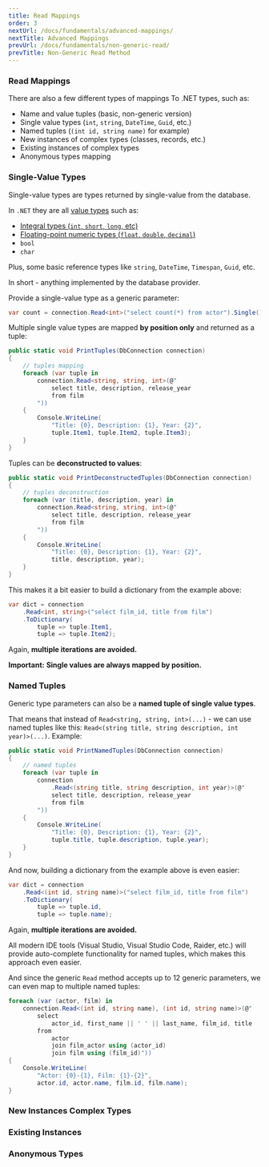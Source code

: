 ```yaml
---
title: Read Mappings
order: 3
nextUrl: /docs/fundamentals/advanced-mappings/
nextTitle: Advanced Mappings
prevUrl: /docs/fundamentals/non-generic-read/
prevTitle: Non-Generic Read Method
---
```


### Read Mappings

There are also a few different types of mappings To .NET types, such as:

- Name and value tuples (basic, non-generic version)
- Single value types (`int`, `string`, `DateTime`, `Guid`, etc.)
- Named tuples (`(int id, string name)` for example)
- New instances of complex types (classes, records, etc.)
- Existing instances of complex types 
- Anonymous types mapping


### Single-Value Types

Single-value types are types returned by single-value from the database. 

In `.NET` they are all [value types](https://learn.microsoft.com/en-us/dotnet/csharp/language-reference/builtin-types/value-types) such as:
- [Integral types (`int`, `short`, `long`, etc)](https://learn.microsoft.com/en-us/dotnet/csharp/language-reference/builtin-types/integral-numeric-types)
- [Floating-point numeric types (`float`, `double`, `decimal`)](https://learn.microsoft.com/en-us/dotnet/csharp/language-reference/builtin-types/floating-point-numeric-types)
- `bool`
- `char`

Plus, some basic reference types like `string`, `DateTime`, `Timespan`, `Guid`, etc.

In short - anything implemented by the database provider.

Provide a single-value type as a generic parameter:

```csharp
var count = connection.Read<int>("select count(*) from actor").Single();
```

Multiple single value types are mapped **by position only** and returned as a tuple:

```csharp
public static void PrintTuples(DbConnection connection)
{
    // tuples mapping
    foreach (var tuple in 
        connection.Read<string, string, int>(@"
            select title, description, release_year 
            from film
        "))
    {
        Console.WriteLine(
            "Title: {0}, Description: {1}, Year: {2}", 
            tuple.Item1, tuple.Item2, tuple.Item3);
    }
}
```

Tuples can be **deconstructed to values**:

```csharp
public static void PrintDeconstructedTuples(DbConnection connection)
{
    // tuples deconstruction
    foreach (var (title, description, year) in 
        connection.Read<string, string, int>(@"
            select title, description, release_year 
            from film
        "))
    {
        Console.WriteLine(
            "Title: {0}, Description: {1}, Year: {2}", 
            title, description, year);
    }
}
```

This makes it a bit easier to build a dictionary from the example above:

```csharp
var dict = connection
    .Read<int, string>("select film_id, title from film")
    .ToDictionary(
        tuple => tuple.Item1,
        tuple => tuple.Item2);
```

Again, **multiple iterations are avoided.**

**Important:** 
**Single values are always mapped by position.**

### Named Tuples

Generic type parameters can also be a **named tuple of single value types**.

That means that instead of `Read<string, string, int>(...)` - we can use named tuples like this: `Read<(string title, string description, int year)>(...)`. Example:

```csharp
public static void PrintNamedTuples(DbConnection connection)
{
    // named tuples
    foreach (var tuple in
        connection
            .Read<(string title, string description, int year)>(@"
            select title, description, release_year 
            from film
        "))
    {
        Console.WriteLine(
            "Title: {0}, Description: {1}, Year: {2}", 
            tuple.title, tuple.description, tuple.year);
    }
}
```

And now, building a dictionary from the example above is even easier:

```csharp
var dict = connection
    .Read<(int id, string name)>("select film_id, title from film")
    .ToDictionary(
        tuple => tuple.id,
        tuple => tuple.name);
```

Again, **multiple iterations are avoided.**

All modern IDE tools (Visual Studio, Visual Studio Code, Raider, etc.) will provide auto-complete functionality for named tuples, which makes this approach even easier.

And since the generic `Read` method accepts up to 12 generic parameters, we can even map to multiple named tuples:

```csharp
foreach (var (actor, film) in
    connection.Read<(int id, string name), (int id, string name)>(@"
        select 
            actor_id, first_name || ' ' || last_name, film_id, title
        from 
            actor
            join film_actor using (actor_id)
            join film using (film_id)"))
{
    Console.WriteLine(
        "Actor: {0}-{1}, Film: {1}-{2}", 
        actor.id, actor.name, film.id, film.name);
}
```

### New Instances Complex Types

### Existing Instances 

### Anonymous Types